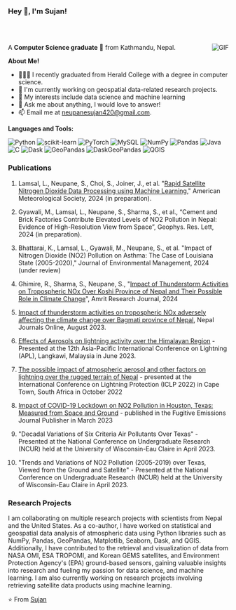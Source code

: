 <h3 title="hehehe"> Hey 👋, I'm Sujan!</h3>

<br />
<br />

A **Computer Science graduate** 🚀 from Kathmandu, Nepal.
<img align="right" alt="GIF" src="https://media.giphy.com/media/xFkgeu7dhfgqqxJqmj/giphy.gif" />

**About Me!**

- 👨🏽‍💻 I recently graduated from Herald College with a degree in computer science.
- 🌱 I'm currently working on geospatial data-related research projects.
- 🤔 My interests include data science and machine learning
- 💬 Ask me about anything, I would love to answer!
- 📫 Email me at [neupanesujan420@gmail.com](neupanesujan420.com).

**Languages and Tools:**

>

![Python](https://img.shields.io/badge/python-3670A0?style=flat&logo=python&logoColor=ffdd54)
![scikit-learn](https://img.shields.io/badge/scikit--learn-%23F7931E.svg?style=flat&logo=scikit-learn&logoColor=white)
![PyTorch](https://img.shields.io/badge/PyTorch-%23EE4C2C.svg?style=flat&logo=PyTorch&logoColor=white)
![MySQL](https://img.shields.io/badge/MySQL-%23013243.svg?style=flat&logo=MySQL&logoColor=white)
![NumPy](https://img.shields.io/badge/numpy-%23013243.svg?style=flat&logo=numpy&logoColor=white)
![Pandas](https://img.shields.io/badge/pandas-%23150458.svg?style=flat&logo=pandas&logoColor=white)
![Java](https://img.shields.io/badge/java-%23ED8B00.svg?style=flat&logo=java&logoColor=white)
![C](https://img.shields.io/badge/c-%2300599C.svg?style=flat&logo=c&logoColor=white)
![Dask](https://img.shields.io/badge/Dask-%2300599C.svg?style=flat&logo=Dask&logoColor=white)
![GeoPandas](https://img.shields.io/badge/GeoPandas-%2300599C.svg?style=flat&logo=GeoPandas&logoColor=white)
![DaskGeoPandas](https://img.shields.io/badge/DaskGeoPandas-%2300599C.svg?style=flat&logo=DaskGeoPandas&logoColor=white)
![QGIS](https://img.shields.io/badge/QGIS-%2300599C.svg?style=flat&logo=QGIS&logoColor=white)

<h3>Publications</h3>

1. Lamsal, L., Neupane, S., Choi, S., Joiner, J., et al. "[Rapid Satellite Nitrogen Dioxide Data Processing using Machine Learning](https://ams.confex.com/ams/104ANNUAL/meetingapp.cgi/Paper/436815)," American Meteorological Society, 2024 (in preparation).

2. Gyawali, M., Lamsal, L., Neupane, S., Sharma, S., et al., “Cement and Brick Factories Contribute Elevated Levels of NO2
Pollution in Nepal: Evidence of High-Resolution View from Space”, Geophys. Res. Lett, 2024 (in preparation).

3. Bhattarai, K., Lamsal, L., Gyawali, M., Neupane, S., et al. "Impact of Nitrogen Dioxide (NO2) Pollution on Asthma: The Case of Louisiana State (2005-2020)," Journal of Environmental Management, 2024 (under review)

4. Ghimire, R., Sharma, S., Neupane, S., "[Impact of Thunderstorm Activities on Tropospheric NOx Over Koshi Province of Nepal and Their Possible Role in Climate Change]()", Amrit Research Journal, 2024

5. [Impact of thunderstorm activities on tropospheric NOx adversely affecting the climate change over Bagmati province of Nepal](https://www.nepjol.info/index.php/SW/article/view/56866), Nepal Journals Online, August 2023.

6. [Effects of Aerosols on lightning activity over the Himalayan Region](https://ieeexplore.ieee.org/document/10182045) - Presented at the  12th Asia-Pacific International Conference on Lightning (APL), Langkawi, Malaysia in June 2023.

7. [The possible impact of atmospheric aerosol and other factors on lightning over the rugged terrain of Nepal](https://www.researchgate.net/publication/364752106_The_possible_impact_of_atmospheric_aerosol_and_other_factors_on_lightning_over_the_rugged_terrain_of_Nepal) - presented at the International Conference on Lightning Protection (ICLP 2022) in Cape Town,
South Africa in October 2022

8. [Impact of COVID-19 Lockdown on NO2 Pollution in Houston, Texas: Measured from Space and Ground](https://fugitive-emissions-journal.com/impact-of-covid-19-lockdown-on-no2-pollution-in-houston-texas-measured-from-space-and-ground/) - published in the Fugitive Emissions Journal Publisher in March 2023

9. "Decadal Variations of Six Criteria Air Pollutants Over Texas" - Presented at the National Conference on Undergraduate Research (NCUR) held at the University of Wisconsin-Eau Claire in April 2023.

10. "Trends and Variations of NO2 Pollution (2005-2019) over Texas, Viewed from the Ground and Satellite" - Presented at the National Conference on Undergraduate Research (NCUR) held at the University of Wisconsin-Eau Claire in April 2023.

<h3>Research Projects</h3>

I am collaborating on multiple research projects with scientists from Nepal and the United States. As a co-author, I have worked on statistical and geospatial data analysis of atmospheric data using Python libraries such as NumPy, Pandas, GeoPandas, Matplotlib, Seaborn, Dask, and QGIS. Additionally, I have contributed to the retrieval and visualization of data from NASA OMI, ESA TROPOMI, and Korean GEMS satellites, and Environment Protection Agency's (EPA) ground-based sensors, gaining valuable insights into research and fueling my passion for data science, and machine learning. I am also currently working on research projects involving retrieving satellite data products using machine learning.

⭐️ From [Sujan](https://github.com/SujanNeupane42)
